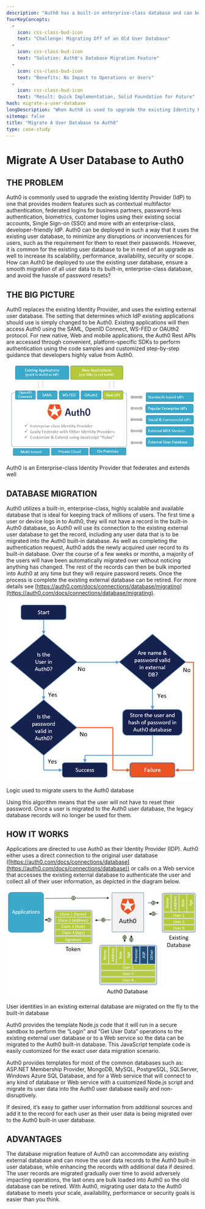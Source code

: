 ```yaml
---
description: "Auth0 has a built-in enterprise-class database and can be configured to use any external user database to ease deployment. Whats more, user data can be migrated gradually to the Auth0 built-in database with no impact on operations or users, and enhanced with other data sources along the way."
fourKeyConcepts:
  -
    icon: css-class-bud-icon
    text: "Challenge: Migrating Off of an Old User Database"
  -
    icon: css-class-bud-icon
    text: "Solution: Auth0's Database Migration Feature"
  -
    icon: css-class-bud-icon
    text: "Benefits: No Impact to Operations or Users"
  -
    icon: css-class-bud-icon
    text: "Result: Quick Implementation, Solid Foundation for Future" 
hash: migrate-a-user-database
longDescription: "When Auth0 is used to upgrade the existing Identity Provider (IdP), it can be deployed in such a way that it uses an existing external user database. Most customers want to migrate the user identities from their existing external database to the built-in, enterprise-class database of Auth0 while having minimal impact on operations and avoiding the hassle of password resets."
sitemap: false
title: "Migrate A User Database to Auth0"
type: case-study
---
```


# Migrate A User Database to Auth0
## THE PROBLEM
Auth0 is commonly used to upgrade the existing Identity Provider (IdP) to one that provides modern features such as contextual multifactor authentication, federated logins for business partners, password-less authentication, biometrics, customer logins using their existing social accounts, Single Sign-on (SSO) and more with an enterprise-class, developer-friendly IdP. Auth0 can be deployed in such a way that it uses the existing user database, to minimize any disruptions or inconveniences for users, such as the requirement for them to reset their passwords. However, it is common for the existing user database to be in need of an upgrade as well to increase its scalability, performance, availability, security or scope. How can Auth0 be deployed to use the existing user database, ensure a smooth migration of all user data to its built-in, enterprise-class database, and avoid the hassle of password resets? 

## THE BIG PICTURE
Auth0 replaces the existing Identity Provider, and uses the existing external user database. The setting that determines which IdP existing applications should use is simply changed to be Auth0. Existing applications will then access Auth0 using the SAML, OpenID Connect, WS-FED or OAUth2 protocol. For new native, Web and mobile applications, the Auth0 Rest APIs are accessed through convenient, platform-specific SDKs to perform authentication using the code samples and customized step-by-step guidance that developers highly value from Auth0.

![Auth0 becomes the IdP for all existing and new applications, and will federate with old IdPs and user databases as it adds its unique enterprise-class authernication capabilities.](/media/articles/email-wall/use-cases/database-migration/big-picture-how-auth0-fits-in.png)

Auth0 is an Enterprise-class Identity Provider that federates and extends well

## DATABASE MIGRATION
Auth0 utilizes a built-in, enterprise-class, highly scalable and available database that is ideal for keeping track of millions of users. The first time a user or device logs in to Auth0, they will not have a record in the built-in Auth0 database, so Auth0 will use its connection to the existing external user database to get the record, including any user data that is to be migrated into the Auth0 built-in database. As well as completing the authentication request, Auth0 adds the newly acquired user record to its built-in database. Over the course of a few weeks or months, a majority of the users will have been automatically migrated over without noticing anything has changed. The rest of the records can then be bulk imported into Auth0 at any time but they will require password resets. Once the process is complete the existing external database can be retired. For more details see [https://auth0.com/docs/connections/database/migrating](https://auth0.com/docs/connections/database/migrating).


![Logic diagram for moving users to the Auth0 database](/media/articles/email-wall/use-cases/database-migration/database-migration-logic.png)

Logic used to migrate users to the Auth0 database

Using this algorithm means that the user will not have to reset their password. Once a user is migrated to the Auth0 user database, the legacy database records will no longer be used for them.

## HOW IT WORKS
Applications are directed to use Auth0 as their Identity Provider (IDP). Auth0 either uses a direct connection to the original user database ([https://auth0.com/docs/connections/database](https://auth0.com/docs/connections/database)) or calls on a Web service that accesses the existing external database to authenticate the user and collect all of their user information, as depicted in the diagram below.
 
![First login request for a given user moves all their information in the Auth0 database](/media/articles/email-wall/use-cases/database-migration/data-migration-block-diagram.png)


User identities in an existing external database are migrated on the fly to the built-in database

Auth0 provides the template Node.js code that it will run in a secure sandbox to perform the “Login” and “Get User Data” operations to the existing external user database or to a Web service so the data can be migrated to the Auth0 built-in database. This JavaScript template code is easily customized for the exact user data migration scenario.

Auth0 provides templates for most of the common databases such as: ASP.NET Membership Provider, MongoDB, MySQL, PostgreSQL, SQLServer, Windows Azure SQL Database, and for a Web service that will connect to any kind of database or Web service with a customized Node.js script and migrate its user data into the Auth0 user database easily and non-disruptively.

If desired, it’s easy to gather user information from additional sources and add it to the record for each user as their user data is being migrated over to the Auth0 built-in user database.

## ADVANTAGES
The database migration feature of Auth0 can accommodate any existing external database and can move the user data records to the Auth0 built-in user database, while enhancing the records with additional data if desired. The user records are migrated gradually over time to avoid adversely impacting operations, the last ones are bulk loaded into Auth0 so the old database can be retired. With Auth0, migrating user data to the Auth0 database to meets your scale, availability, performance or security goals is easier than you think.

